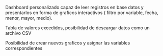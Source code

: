 Dashboard personalizado capaz de leer registros en base datos y presentarlos en forma de graficos interactivos ( filtro por variable, fecha, menor, mayor, medio).

Tabla de valores excedidos, posibilidad de descargar datos como un archivo CSV

Posibilidad de crear nuevos graficos y asignar las variables correspondientes
